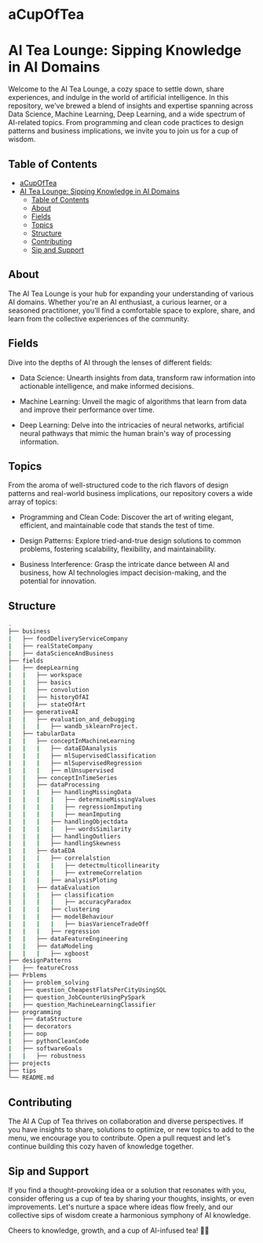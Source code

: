 # aCupOfTea
# AI Tea Lounge: Sipping Knowledge in AI Domains

Welcome to the AI Tea Lounge, a cozy space to settle down, share experiences, and indulge in the world of artificial intelligence. In this repository, we've brewed a blend of insights and expertise spanning across Data Science, Machine Learning, Deep Learning, and a wide spectrum of AI-related topics. From programming and clean code practices to design patterns and business implications, we invite you to join us for a cup of wisdom.

## Table of Contents
- [aCupOfTea](#acupoftea)
- [AI Tea Lounge: Sipping Knowledge in AI Domains](#ai-tea-lounge-sipping-knowledge-in-ai-domains)
  - [Table of Contents](#table-of-contents)
  - [About](#about)
  - [Fields](#fields)
  - [Topics](#topics)
  - [Structure](#structure)
  - [Contributing](#contributing)
  - [Sip and Support](#sip-and-support)

<a name='about'></a>
## About
The AI Tea Lounge is your hub for expanding your understanding of various AI domains. Whether you're an AI enthusiast, a curious learner, or a seasoned practitioner, you'll find a comfortable space to explore, share, and learn from the collective experiences of the community.

<a name='fields'></a>
## Fields
Dive into the depths of AI through the lenses of different fields:

- Data Science: Unearth insights from data, transform raw information into actionable intelligence, and make informed decisions.

- Machine Learning: Unveil the magic of algorithms that learn from data and improve their performance over time.

- Deep Learning: Delve into the intricacies of neural networks, artificial neural pathways that mimic the human brain's way of processing information.

<a name='Topics'></a>
## Topics
From the aroma of well-structured code to the rich flavors of design patterns and real-world business implications, our repository covers a wide array of topics:

- Programming and Clean Code: Discover the art of writing elegant, efficient, and maintainable code that stands the test of time.

- Design Patterns: Explore tried-and-true design solutions to common problems, fostering scalability, flexibility, and maintainability.

- Business Interference: Grasp the intricate dance between AI and business, how AI technologies impact decision-making, and the potential for innovation.

<a name='structure'></a>
## Structure
```bash
.
├── business
|   ├── foodDeliveryServiceCompany
|   ├── realStateCompany
|   ├── dataScienceAndBusiness
├── fields
|   ├── deepLearning
|   |   ├── workspace
|   |   ├── basics
|   |   ├── convolution
|   |   ├── historyOfAI
|   |   ├── stateOfArt
|   ├── generativeAI
|   |   ├── evaluation_and_debugging
|   |   |   ├── wandb_sklearnProject.
|   ├── tabularData
|   |   ├── conceptInMachineLearning
|   |   |   ├── dataEDAanalysis
|   |   |   ├── mlSupervisedClassification
|   |   |   ├── mlSupervisedRegression
|   |   |   ├── mlUnsupervised
|   |   ├── conceptInTimeSeries
|   |   ├── dataProcessing
|   |   |   ├── handlingMissingData
|   |   |   |   ├── determineMissingValues
|   |   |   |   ├── regressionImputing
|   |   |   |   ├── meanImputing
|   |   |   ├── handlingObjectdata
|   |   |   |   ├── wordsSimilarity
|   |   |   ├── handlingOutliers
|   |   |   ├── handlingSkewness
|   |   ├── dataEDA
|   |   |   ├── correlalstion
|   |   |   |   ├── detectmulticollinearity
|   |   |   |   ├── extremeCorrelation
|   |   |   ├── analysisPloting
|   |   ├── dataEvaluation
|   |   |   ├── classification
|   |   |   |   ├── accuracyParadox
|   |   |   ├── clustering
|   |   |   ├── modelBehaviour
|   |   |   |   ├── biasVarienceTradeOff
|   |   |   ├── regression
|   |   ├── dataFeatureEngineering
|   |   ├── dataModeling
|   |   |   ├── xgboost
├── designPatterns
|   ├── featureCross
├── Prblems
|   ├── problem_solving
|   ├── question_CheapestFlatsPerCityUsingSQL
|   ├── question_JobCounterUsingPySpark
|   ├── question_MachineLearningClassifier
├── programming
|   ├── dataStructure
|   ├── decorators
|   ├── oop
|   ├── pythonCleanCode
|   ├── softwareGoals
|   |   ├── robustness
├── projects
├── tips
└── README.md
```

<a name='contributing'></a>
## Contributing
The AI A Cup of Tea thrives on collaboration and diverse perspectives. If you have insights to share, solutions to optimize, or new topics to add to the menu, we encourage you to contribute. Open a pull request and let's continue building this cozy haven of knowledge together.

<a name='Sip-and-Support'></a>
## Sip and Support
If you find a thought-provoking idea or a solution that resonates with you, consider offering us a cup of tea by sharing your thoughts, insights, or even improvements. Let's nurture a space where ideas flow freely, and our collective sips of wisdom create a harmonious symphony of AI knowledge.

Cheers to knowledge, growth, and a cup of AI-infused tea! 🍵🤖